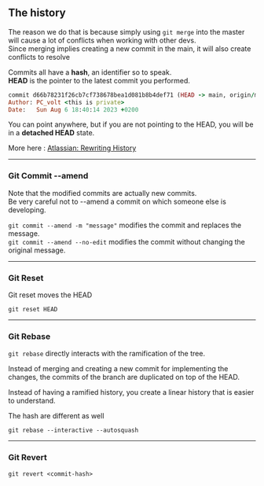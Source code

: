 ## The history

The reason we do that is because simply using ``git merge`` into the master will cause a lot of conflicts when working with other devs.
<br>Since merging implies creating a new commit in the main, it will also create conflicts to resolve 

Commits all have a **hash**, an identifier so to speak.
<br>**HEAD** is the pointer to the latest commit you performed. 

```ruby
commit d66b78231f26cb7cf738678bea1d081b8b4def71 (HEAD -> main, origin/main)
Author: PC_volt <this is private>
Date:   Sun Aug 6 18:40:14 2023 +0200
```

You can point anywhere, but if you are not pointing to the HEAD, you will be in a **detached HEAD** state.


More here : [Atlassian: Rewriting History](https://www.atlassian.com/git/tutorials/rewriting-history)

---
### Git Commit --amend
Note that the modified commits are actually new commits.
<br>Be very careful not to --amend a commit on which someone else is developing. 

``git commit --amend -m "message"`` modifies the commit and replaces the message. 
<br>``git commit --amend --no-edit`` modifies the commit without changing the original message.

---
### Git Reset
Git reset moves the HEAD

``git reset HEAD``


---
### Git Rebase
``git rebase`` directly interacts with the ramification of the tree.

Instead of merging and creating a new commit for implementing the changes, the commits of the branch are duplicated on top of the HEAD.

Instead of having a ramified history, you create a linear history that is easier to understand.

The hash are different as well


``git rebase --interactive --autosquash``


---
### Git Revert

``git revert <commit-hash>``